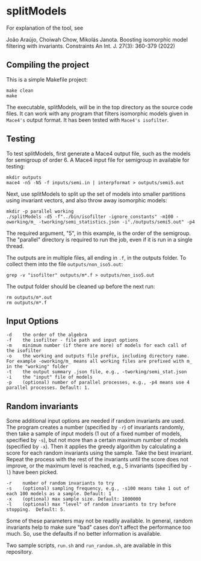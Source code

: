 # splitModels

For explanation of the tool, see 

João Araújo, Choiwah Chow, Mikolás Janota. Boosting isomorphic model filtering with invariants. Constraints An Int. J. 27(3): 360-379 (2022)

## Compiling the project
This is a simple Makefile project:

```text
make clean
make
```

The executable, splitModels, will be in the top directory as the source code files.  It can work with any program that filters isomorphic models given in `Mace4's` output format. It has been tested with `Mace4's isofilter`.

## Testing
To test splitModels, first generate a Mace4 output file, such as the models for semigroup of order 6.  A Mace4 input file for semigroup in available for testing:

```text
mkdir outputs
mace4 -n5 -N5 -f inputs/semi.in | interpformat > outputs/semi5.out
```

Next, use splitModels to split up the set of models into smaller partitions using invariant vectors, and also throw away isomorphic models:

```text
mkdir -p parallel working
./splitModels -d5 -f"../bin/isofilter -ignore_constants" -m100 -oworking/m_ -tworking/semi_statistics.json -i"./outputs/semi5.out" -p4
```
The required argument, "5", in this example, is the order of the semigroup.  The "parallel" directory is required to run the job, even if it is run in a single thread.

The outputs are in multiple files, all ending in `.f`, in the outputs folder.  To collect them into the file `outputs/non_iso5.out`:

```text
grep -v "isofilter" outputs/m*.f > outputs/non_iso5.out
```

The output folder should be cleaned up before the next run:

```text
rm outputs/m*.out
rm outputs/m*.f
```

## Input Options
```text
-d    the order of the algebra
-f    the isofilter - file path and input options
-m    minimum number (if there are more) of models for each call of the isofilter
-o    the working and outputs file prefix, including directory name. For example -oworking/m_ means all working files are prefixed with m_ in the "working" folder 
-t    the output summary .json file, e.g., -tworking/semi_stat.json
-i    the "input" file of models
-p    (optional) number of parallel processes, e.g., -p4 means use 4 parallel processes. Default: 1.
```

## Random invariants
Some additional input options are needed if random invariants are used.  The program creates a number (specified by `-r`) of invariants randomly, then take a sample of input models (1 out of a fixed number of models, specified by `-s`), but not more than a certain maximum number of models (specified by `-x`).
Then it applies the greedy algorithm by calculating a score for each random invariants using the sample. Take the best invariant.  Repeat the process with the rest of the invariants until the score does not improve, or the maximum level is reached, e.g., 5 invariants (specified by `-l`) have been picked. 

```text
-r    number of random invariants to try
-s    (optional) sampling frequency, e.g., -s100 means take 1 out of each 100 models as a sample. Default: 1
-x    (optional) max sample size. Default: 1000000
-l    (optional) max "level" of random invariants to try before stopping.  Default: 5.
```
Some of these parameters may not be readily available. In general, random invariants help to make sure "bad" cases don't affect the performance too much.
So, use the defaults if no better information is available.

Two sample scripts, `run.sh` and `run_random.sh`, are available in this repository.

